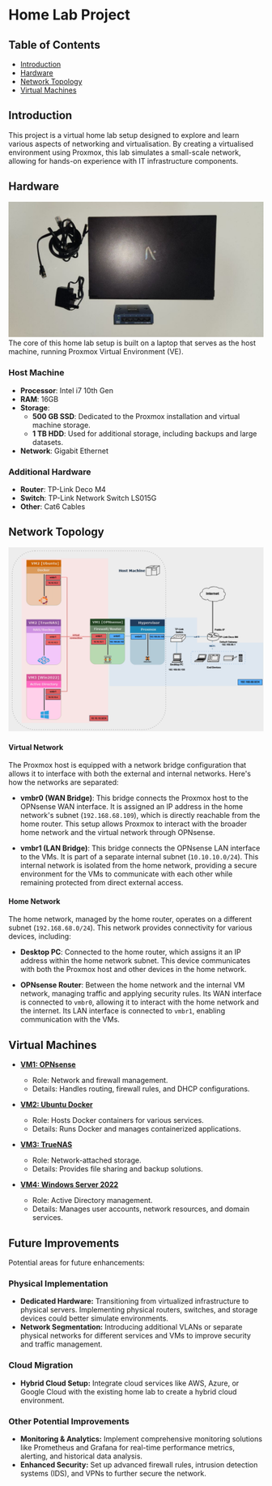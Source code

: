 # Home Lab Project

## Table of Contents

- [Introduction](#introduction)
- [Hardware](#hardware)
- [Network Topology](#network-topology)
- [Virtual Machines](#virtual-machines)

## Introduction

This project is a virtual home lab setup designed to explore and learn various aspects of networking and virtualisation. By creating a virtualised environment using Proxmox, this lab simulates a small-scale network, allowing for hands-on experience with IT infrastructure components.

## Hardware

![hardware](./img/hardware.jpg)
The core of this home lab setup is built on a laptop that serves as the host machine, running Proxmox Virtual Environment (VE).

### Host Machine

- **Processor**: Intel i7 10th Gen
- **RAM**: 16GB
- **Storage**:
  - **500 GB SSD**: Dedicated to the Proxmox installation and virtual machine storage.
  - **1 TB HDD**: Used for additional storage, including backups and large datasets.
- **Network**: Gigabit Ethernet

### Additional Hardware

- **Router**: TP-Link Deco M4
- **Switch**: TP-Link Network Switch LS015G
- **Other**: Cat6 Cables

## Network Topology

![topology](./img/Homelab%20Network%20Topology.png)

#### Virtual Network

The Proxmox host is equipped with a network bridge configuration that allows it to interface with both the external and internal networks. Here's how the networks are separated:

- **vmbr0 (WAN Bridge)**: This bridge connects the Proxmox host to the OPNsense WAN interface. It is assigned an IP address in the home network's subnet (`192.168.68.109`), which is directly reachable from the home router. This setup allows Proxmox to interact with the broader home network and the virtual network through OPNsense.

- **vmbr1 (LAN Bridge)**: This bridge connects the OPNsense LAN interface to the VMs. It is part of a separate internal subnet (`10.10.10.0/24`). This internal network is isolated from the home network, providing a secure environment for the VMs to communicate with each other while remaining protected from direct external access.

#### Home Network

The home network, managed by the home router, operates on a different subnet (`192.168.68.0/24`). This network provides connectivity for various devices, including:

- **Desktop PC**: Connected to the home router, which assigns it an IP address within the home network subnet. This device communicates with both the Proxmox host and other devices in the home network.

- **OPNsense Router**: Between the home network and the internal VM network, managing traffic and applying security rules. Its WAN interface is connected to `vmbr0`, allowing it to interact with the home network and the internet. Its LAN interface is connected to `vmbr1`, enabling communication with the VMs.

## Virtual Machines

- [**VM1: OPNsense**](./VMsetup/OPNsense-setup.md)

  - Role: Network and firewall management.
  - Details: Handles routing, firewall rules, and DHCP configurations.

- [**VM2: Ubuntu Docker**](./VMsetup/Ubuntu-Setup.md)

  - Role: Hosts Docker containers for various services.
  - Details: Runs Docker and manages containerized applications.

- [**VM3: TrueNAS**](./VMsetup/TrueNAS-setup.md)

  - Role: Network-attached storage.
  - Details: Provides file sharing and backup solutions.

- [**VM4: Windows Server 2022**](./VMsetup/Win2022-Setup.md)
  - Role: Active Directory management.
  - Details: Manages user accounts, network resources, and domain services.

## Future Improvements

Potential areas for future enhancements:

### Physical Implementation

- **Dedicated Hardware:** Transitioning from virtualized infrastructure to physical servers. Implementing physical routers, switches, and storage devices could better simulate environments.
- **Network Segmentation:** Introducing additional VLANs or separate physical networks for different services and VMs to improve security and traffic management.

### Cloud Migration

- **Hybrid Cloud Setup:** Integrate cloud services like AWS, Azure, or Google Cloud with the existing home lab to create a hybrid cloud environment.

### Other Potential Improvements

- **Monitoring & Analytics:** Implement comprehensive monitoring solutions like Prometheus and Grafana for real-time performance metrics, alerting, and historical data analysis.
- **Enhanced Security:** Set up advanced firewall rules, intrusion detection systems (IDS), and VPNs to further secure the network.
